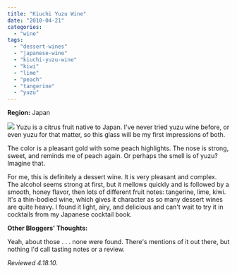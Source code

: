 ```yaml
---
title: "Kiuchi Yuzu Wine"
date: "2010-04-21"
categories:
  - "wine"
tags:
  - "dessert-wines"
  - "japanese-wine"
  - "kiuchi-yuzu-wine"
  - "kiwi"
  - "lime"
  - "peach"
  - "tangerine"
  - "yuzu"
---
```


**Region:** Japan

![](https://thegourmez-wpmedia.s3.amazonaws.com/2024/07/yuzuwine.jpg) Yuzu is a citrus fruit native to Japan. I've never tried yuzu wine before, or even yuzu for that matter, so this glass will be my first impressions of both.

The color is a pleasant gold with some peach highlights. The nose is strong, sweet, and reminds me of peach again. Or perhaps the smell is of yuzu? Imagine that.

For me, this is definitely a dessert wine. It is very pleasant and complex. The alcohol seems strong at first, but it mellows quickly and is followed by a smooth, honey flavor, then lots of different fruit notes: tangerine, lime, kiwi. It's a thin-bodied wine, which gives it character as so many dessert wines are quite heavy. I found it light, airy, and delicious and can't wait to try it in cocktails from my Japanese cocktail book.

**Other Bloggers' Thoughts:**

Yeah, about those . . . none were found. There's mentions of it out there, but nothing I'd call tasting notes or a review.

_Reviewed 4.18.10._
